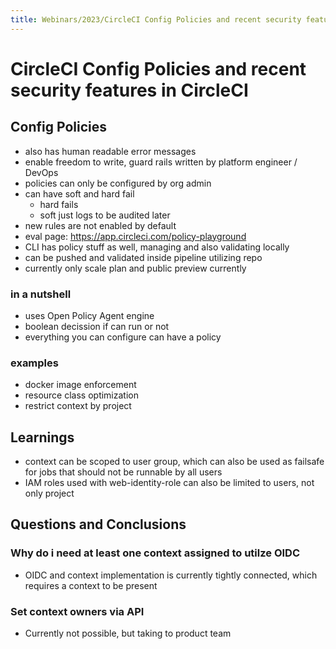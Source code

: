 ```yaml
---
title: Webinars/2023/CircleCI Config Policies and recent security features in CircleCI
---
```

CircleCI Config Policies and recent security features in CircleCI
===

## Config Policies

- also has human readable error messages
- enable freedom to write, guard rails written by platform engineer /
  DevOps
- policies can only be configured by org admin
- can have soft and hard fail
    - hard fails
    - soft just logs to be audited later
- new rules are not enabled by default
- eval page: https://app.circleci.com/policy-playground
- CLI has policy stuff as well, managing and also validating locally
- can be pushed and validated inside pipeline utilizing repo
- currently only scale plan and public preview currently


### in a nutshell

- uses Open Policy Agent engine
- boolean decission if can run or not
- everything you can configure can have a policy


### examples

- docker image enforcement
- resource class optimization
- restrict context by project


## Learnings

- context can be scoped to user group, which can also be used as
  failsafe for jobs that should not be runnable by all users
- IAM roles used with web-identity-role can also be limited to users,
  not only project


## Questions and Conclusions


### Why do i need at least one context assigned to utilze OIDC

- OIDC and context implementation is currently tightly connected, which
  requires a context to be present


### Set context owners via API

- Currently not possible, but taking to product team
